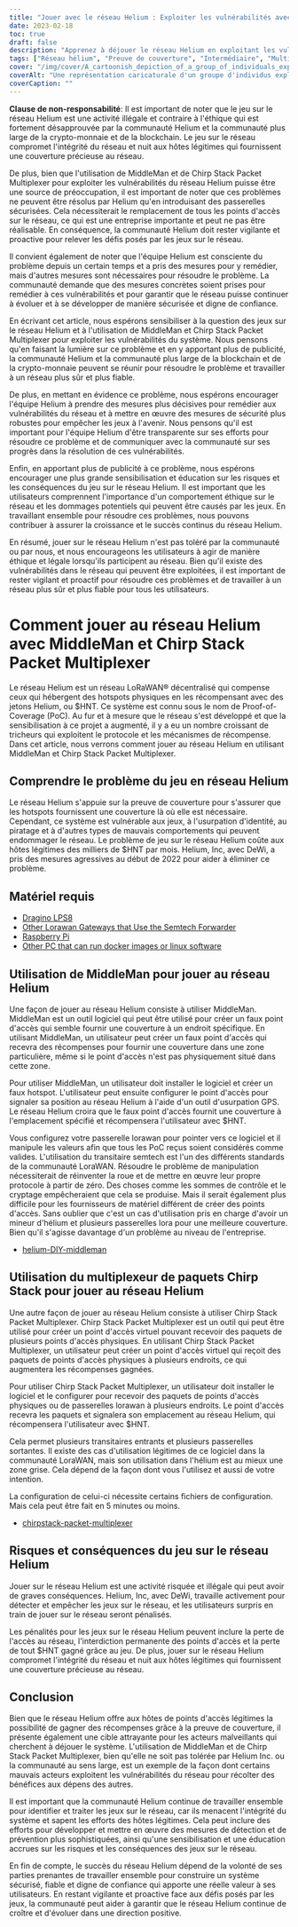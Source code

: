 ```yaml
---
title: "Jouer avec le réseau Helium : Exploiter les vulnérabilités avec MiddleMan et Chirp Stack Packet Multiplexer"
date: 2023-02-18
toc: true
draft: false
description: "Apprenez à déjouer le réseau Helium en exploitant les vulnérabilités avec MiddleMan et Chirp Stack Packet Multiplexer, ainsi que les risques et les conséquences de le faire."
tags: ["Réseau hélium", "Preuve de couverture", "Intermédiaire", "Multiplexeur de paquets de pile Chirp", "jeu vidéo", "exploiter les vulnérabilités", "Réseau LoRaWAN", "crypto-monnaie", "chaîne de blocs", "réseau décentralisé", "points chauds", "usurpation d'identité", "tricherie", "activité illégale", "pénalités", "intégrité du réseau", "récompenses", "acteurs malveillants", "sécurité Internet", "hôtes légitimes"]
cover: "/img/cover/A_cartoonish_depiction_of_a_group_of_individuals_exploiting.png"
coverAlt: "Une représentation caricaturale d'un groupe d'individus exploitant un ballon à hélium avec une image d'une passerelle LoRaWAN et d'un multiplexeur MiddleMan ou Chirp Stack Packet en arrière-plan."
coverCaption: ""
---
```


**Clause de non-responsabilité**:
Il est important de noter que le jeu sur le réseau Helium est une activité illégale et contraire à l'éthique qui est fortement désapprouvée par la communauté Helium et la communauté plus large de la crypto-monnaie et de la blockchain. Le jeu sur le réseau compromet l'intégrité du réseau et nuit aux hôtes légitimes qui fournissent une couverture précieuse au réseau.

De plus, bien que l'utilisation de MiddleMan et de Chirp Stack Packet Multiplexer pour exploiter les vulnérabilités du réseau Helium puisse être une source de préoccupation, il est important de noter que ces problèmes ne peuvent être résolus par Helium qu'en introduisant des passerelles sécurisées. Cela nécessiterait le remplacement de tous les points d'accès sur le réseau, ce qui est une entreprise importante et peut ne pas être réalisable. En conséquence, la communauté Helium doit rester vigilante et proactive pour relever les défis posés par les jeux sur le réseau.

Il convient également de noter que l'équipe Helium est consciente du problème depuis un certain temps et a pris des mesures pour y remédier, mais d'autres mesures sont nécessaires pour résoudre le problème. La communauté demande que des mesures concrètes soient prises pour remédier à ces vulnérabilités et pour garantir que le réseau puisse continuer à évoluer et à se développer de manière sécurisée et digne de confiance.

En écrivant cet article, nous espérons sensibiliser à la question des jeux sur le réseau Helium et à l'utilisation de MiddleMan et Chirp Stack Packet Multiplexer pour exploiter les vulnérabilités du système. Nous pensons qu'en faisant la lumière sur ce problème et en y apportant plus de publicité, la communauté Helium et la communauté plus large de la blockchain et de la crypto-monnaie peuvent se réunir pour résoudre le problème et travailler à un réseau plus sûr et plus fiable.

De plus, en mettant en évidence ce problème, nous espérons encourager l'équipe Helium à prendre des mesures plus décisives pour remédier aux vulnérabilités du réseau et à mettre en œuvre des mesures de sécurité plus robustes pour empêcher les jeux à l'avenir. Nous pensons qu'il est important pour l'équipe Helium d'être transparente sur ses efforts pour résoudre ce problème et de communiquer avec la communauté sur ses progrès dans la résolution de ces vulnérabilités.

Enfin, en apportant plus de publicité à ce problème, nous espérons encourager une plus grande sensibilisation et éducation sur les risques et les conséquences du jeu sur le réseau Helium. Il est important que les utilisateurs comprennent l'importance d'un comportement éthique sur le réseau et les dommages potentiels qui peuvent être causés par les jeux. En travaillant ensemble pour résoudre ces problèmes, nous pouvons contribuer à assurer la croissance et le succès continus du réseau Helium.

En résumé, jouer sur le réseau Helium n'est pas toléré par la communauté ou par nous, et nous encourageons les utilisateurs à agir de manière éthique et légale lorsqu'ils participent au réseau. Bien qu'il existe des vulnérabilités dans le réseau qui peuvent être exploitées, il est important de rester vigilant et proactif pour résoudre ces problèmes et de travailler à un réseau plus sûr et plus fiable pour tous les utilisateurs.

# Comment jouer au réseau Helium avec MiddleMan et Chirp Stack Packet Multiplexer
Le réseau Helium est un réseau LoRaWAN® décentralisé qui compense ceux qui hébergent des hotspots physiques en les récompensant avec des jetons Helium, ou $HNT. Ce système est connu sous le nom de Proof-of-Coverage (PoC). Au fur et à mesure que le réseau s'est développé et que la sensibilisation à ce projet a augmenté, il y a eu un nombre croissant de tricheurs qui exploitent le protocole et les mécanismes de récompense. Dans cet article, nous verrons comment jouer au réseau Helium en utilisant MiddleMan et Chirp Stack Packet Multiplexer.

## Comprendre le problème du jeu en réseau Helium
Le réseau Helium s'appuie sur la preuve de couverture pour s'assurer que les hotspots fournissent une couverture là où elle est nécessaire. Cependant, ce système est vulnérable aux jeux, à l'usurpation d'identité, au piratage et à d'autres types de mauvais comportements qui peuvent endommager le réseau. Le problème de jeu sur le réseau Helium coûte aux hôtes légitimes des milliers de $HNT par mois. Helium, Inc, avec DeWi, a pris des mesures agressives au début de 2022 pour aider à éliminer ce problème.

## Matériel requis
- [Dragino LPS8](https://www.ebay.com/sch/i.html?_nkw=dragino+lps8)
- [Other Lorawan Gateways that Use the Semtech Forwarder](https://amzn.to/41bcskb)
- [Raspberry Pi](https://amzn.to/3KjFCYp)
- [Other PC that can run docker images or linux software](https://amzn.to/3YkFhcj)

## Utilisation de MiddleMan pour jouer au réseau Helium
Une façon de jouer au réseau Helium consiste à utiliser MiddleMan. MiddleMan est un outil logiciel qui peut être utilisé pour créer un faux point d'accès qui semble fournir une couverture à un endroit spécifique. En utilisant MiddleMan, un utilisateur peut créer un faux point d'accès qui recevra des récompenses pour fournir une couverture dans une zone particulière, même si le point d'accès n'est pas physiquement situé dans cette zone.

Pour utiliser MiddleMan, un utilisateur doit installer le logiciel et créer un faux hotspot. L'utilisateur peut ensuite configurer le point d'accès pour signaler sa position au réseau Helium à l'aide d'un outil d'usurpation GPS. Le réseau Helium croira que le faux point d'accès fournit une couverture à l'emplacement spécifié et récompensera l'utilisateur avec $HNT.

Vous configurez votre passerelle lorawan pour pointer vers ce logiciel et il manipule les valeurs afin que tous les PoC reçus soient considérés comme valides. L'utilisation du transitaire semtech est l'un des différents standards de la communauté LoraWAN. Résoudre le problème de manipulation nécessiterait de réinventer la roue et de mettre en œuvre leur propre protocole à partir de zéro. Des choses comme les sommes de contrôle et le cryptage empêcheraient que cela se produise. Mais il serait également plus difficile pour les fournisseurs de matériel différent de créer des points d'accès. Sans oublier que c'est un cas d'utilisation pris en charge d'avoir un mineur d'hélium et plusieurs passerelles lora pour une meilleure couverture. Bien qu'il s'agisse davantage d'un problème au niveau de l'entreprise.

 - [helium-DIY-middleman](https://github.com/curiousfokker/helium-DIY-middleman)

## Utilisation du multiplexeur de paquets Chirp Stack pour jouer au réseau Helium
Une autre façon de jouer au réseau Helium consiste à utiliser Chirp Stack Packet Multiplexer. Chirp Stack Packet Multiplexer est un outil qui peut être utilisé pour créer un point d'accès virtuel pouvant recevoir des paquets de plusieurs points d'accès physiques. En utilisant Chirp Stack Packet Multiplexer, un utilisateur peut créer un point d'accès virtuel qui reçoit des paquets de points d'accès physiques à plusieurs endroits, ce qui augmentera les récompenses gagnées.

Pour utiliser Chirp Stack Packet Multiplexer, un utilisateur doit installer le logiciel et le configurer pour recevoir des paquets de points d'accès physiques ou de passerelles lorawan à plusieurs endroits. Le point d'accès recevra les paquets et signalera son emplacement au réseau Helium, qui récompensera l'utilisateur avec $HNT.

Cela permet plusieurs transitaires entrants et plusieurs passerelles sortantes. Il existe des cas d'utilisation légitimes de ce logiciel dans la communauté LoraWAN, mais son utilisation dans l'hélium est au mieux une zone grise. Cela dépend de la façon dont vous l'utilisez et aussi de votre intention.

La configuration de celui-ci nécessite certains fichiers de configuration. Mais cela peut être fait en 5 minutes ou moins.
- [chirpstack-packet-multiplexer](https://github.com/brocaar/chirpstack-packet-multiplexer)


## Risques et conséquences du jeu sur le réseau Helium
Jouer sur le réseau Helium est une activité risquée et illégale qui peut avoir de graves conséquences. Helium, Inc, avec DeWi, travaille activement pour détecter et empêcher les jeux sur le réseau, et les utilisateurs surpris en train de jouer sur le réseau seront pénalisés.

Les pénalités pour les jeux sur le réseau Helium peuvent inclure la perte de l'accès au réseau, l'interdiction permanente des points d'accès et la perte de tout $HNT gagné grâce au jeu. De plus, jouer sur le réseau Helium compromet l'intégrité du réseau et nuit aux hôtes légitimes qui fournissent une couverture précieuse au réseau.

## Conclusion
Bien que le réseau Helium offre aux hôtes de points d'accès légitimes la possibilité de gagner des récompenses grâce à la preuve de couverture, il présente également une cible attrayante pour les acteurs malveillants qui cherchent à déjouer le système. L'utilisation de MiddleMan et de Chirp Stack Packet Multiplexer, bien qu'elle ne soit pas tolérée par Helium Inc. ou la communauté au sens large, est un exemple de la façon dont certains mauvais acteurs exploitent les vulnérabilités du réseau pour récolter des bénéfices aux dépens des autres.

Il est important que la communauté Helium continue de travailler ensemble pour identifier et traiter les jeux sur le réseau, car ils menacent l'intégrité du système et sapent les efforts des hôtes légitimes. Cela peut inclure des efforts pour développer et mettre en œuvre des mesures de détection et de prévention plus sophistiquées, ainsi qu'une sensibilisation et une éducation accrues sur les risques et les conséquences des jeux sur le réseau.

En fin de compte, le succès du réseau Helium dépend de la volonté de ses parties prenantes de travailler ensemble pour construire un système sécurisé, fiable et digne de confiance qui apporte une réelle valeur à ses utilisateurs. En restant vigilante et proactive face aux défis posés par les jeux, la communauté peut aider à garantir que le réseau Helium continue de croître et d'évoluer dans une direction positive.